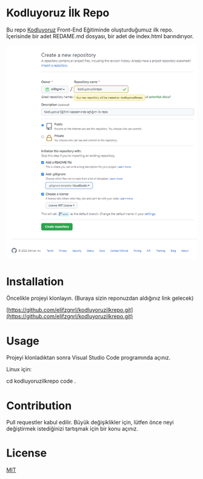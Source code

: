 # Kodluyoruz İlk Repo 
Bu repo [Kodluyoruz](https://www.kodluyoruz.org/) Front-End Eğitiminde oluşturduğumuz ilk repo. İçerisinde bir adet REDAME.md dosyası, bir adet de index.html barındırıyor.

![ilk](ilkrepo.png)
# Installation
Öncelikle projeyi klonlayın. (Buraya sizin reponuzdan aldığınız link gelecek)

[https://github.com/elifzgnrl/kodluyoruzilkrepo.git](https://github.com/elifzgnrl/kodluyoruzilkrepo.git)
  
# Usage
Projeyi klonladıktan sonra Visual Studio Code programında açınız.

Linux için:

cd kodluyoruzilkrepo
code .

# Contribution
Pull requestler kabul edilir. Büyük değişiklikler için, lütfen önce neyi değiştirmek istediğinizi tartışmak için bir konu açınız.

# License
[MIT](https://choosealicense.com/licenses/mit/)
